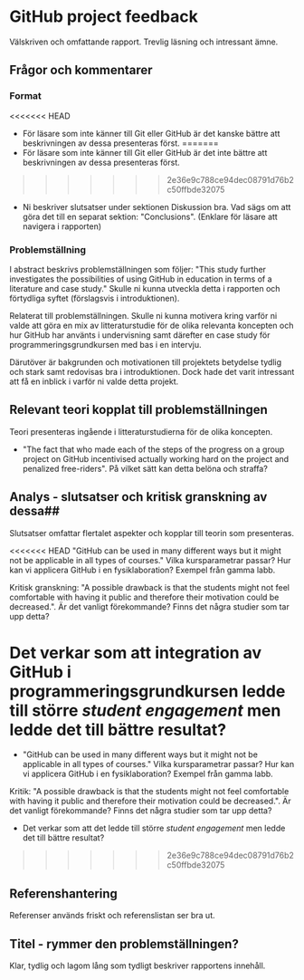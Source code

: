 # GitHub project feedback # 

Välskriven och omfattande rapport. Trevlig läsning och intressant ämne.  

## Frågor och kommentarer ##

### Format ###

<<<<<<< HEAD
* För läsare som inte känner till Git eller GitHub är det kanske bättre att beskrivningen av dessa presenteras först. 
=======
* För läsare som inte känner till Git eller GitHub är det inte bättre att beskrivningen av dessa presenteras först. 
>>>>>>> 2e36e9c788ce94dec08791d76b2c50ffbde32075
* Ni beskriver slutsatser under sektionen Diskussion bra. 
Vad sägs om att göra det till en separat sektion: "Conclusions". 
(Enklare för läsare att navigera i rapporten)


### Problemställning ###
I abstract beskrivs problemställningen som följer: 
"This study further investigates the possibilities of using GitHub in education in terms of a literature and case study." 
Skulle ni kunna utveckla detta i rapporten och förtydliga syftet (förslagsvis i introduktionen).

Relaterat till problemställningen. Skulle ni kunna motivera kring varför ni valde att göra en mix av litteraturstudie för de olika relevanta koncepten och hur GitHub har använts i undervisning samt därefter en case study för programmeringsgrundkursen med bas i en intervju.  

Därutöver är bakgrunden och motivationen till projektets betydelse tydlig och stark samt redovisas bra i introduktionen. 
Dock hade det varit intressant att få en inblick i varför ni valde detta projekt.

## Relevant teori kopplat till problemställningen ##
Teori presenteras ingående i litteraturstudierna för de olika koncepten.

* "The fact that who made each of the steps of the progress on a group project on GitHub incentivised actually working hard on the project and penalized free-riders". På vilket sätt kan detta belöna och straffa?


## Analys - slutsatser och kritisk granskning av dessa## 
Slutsatser omfattar flertalet aspekter och kopplar till teorin som presenteras.

<<<<<<< HEAD
"GitHub can be used in many different ways but it might not be applicable in all types of courses." Vilka kursparametrar passar? Hur kan vi applicera GitHub i en fysiklaboration?
Exempel från gamma labb.

Kritisk granskning: "A possible drawback is that the students might not feel comfortable with having it public and therefore their motivation could be decreased.". Är det vanligt förekommande? Finns det några studier som tar upp detta?

Det verkar som att integration av GitHub i programmeringsgrundkursen ledde till större _student engagement_ men ledde det till bättre resultat?
=======
* "GitHub can be used in many different ways but it might not be applicable in all types of courses." Vilka kursparametrar passar? Hur kan vi applicera GitHub i en fysiklaboration?
Exempel från gamma labb.

Kritik: "A possible drawback is that the students might not feel comfortable with having it public and therefore their motivation could be decreased.". Är det vanligt förekommande? Finns det några studier som tar upp detta?

* Det verkar som att det ledde till större _student engagement_ men ledde det till bättre resultat?
>>>>>>> 2e36e9c788ce94dec08791d76b2c50ffbde32075

## Referenshantering ##
Referenser används friskt och referenslistan ser bra ut. 

## Titel - rymmer den problemställningen? ##
Klar, tydlig och lagom lång som tydligt beskriver rapportens innehåll.

